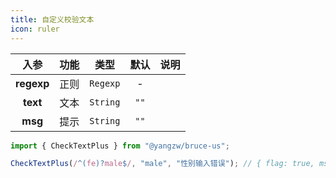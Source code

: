 ```yaml
---
title: 自定义校验文本
icon: ruler
---
```


入参|功能|类型|默认|说明
:-:|:-:|:-:|:-:|-
**regexp**|正则|`Regexp`|-
**text**|文本|`String`|`""`
**msg**|提示|`String`|`""`

```js
import { CheckTextPlus } from "@yangzw/bruce-us";

CheckTextPlus(/^(fe)?male$/, "male", "性别输入错误"); // { flag: true, msg: "" }
```